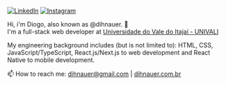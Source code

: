 [![LinkedIn](https://img.shields.io/badge/LinkedIn-0077B5?style=for-the-badge&logo=linkedin&logoColor=white)](https://www.linkedin.com/in/dihnauer/)
[![Instagram](https://img.shields.io/badge/Instagram-E4405F?style=for-the-badge&logo=instagram&logoColor=white)](https://instagram.com/dihnauer)

Hi, i'm Diogo, also known as @dihnauer. 👋 <br />
I'm a full-stack web developer at <a href="https://www.univali.br/" target="_blank">Universidade do Vale do Itajaí - UNIVALI</a>

My engineering background includes (but is not limited to): HTML, CSS, JavaScript/TypeScript, React.js/Next.js to web development and React Native to mobile development.

📫 How to reach me: dihnauer@gmail.com | <a href="https://www.dihnauer.com.br/" target="_blank">dihnauer.com.br</a>
